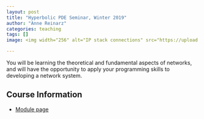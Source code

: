 ```yaml
---
layout: post
title: "Hyperbolic PDE Seminar, Winter 2019"
author: "Anne Reinarz"
categories: teaching
tags: []
image: <img width="256" alt="IP stack connections" src="https://upload.wikimedia.org/wikipedia/commons/thumb/c/c4/IP_stack_connections.svg/256px-IP_stack_connections.svg.png">

---
```


You will be learning the theoretical and fundamental aspects of networks, and will have the opportunity to apply your programming skills to developing a network system.

## Course Information
- [Module page](https://www.dur.ac.uk/faculty.handbook/module_description/?module_code=COMP2211)
